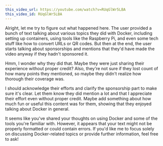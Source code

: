 ```yaml
---
this_video_url: https://youtube.com/watch?v=RUqGlWr5LBA
this_video_id: RUqGlWr5LBA
---
```

<think>
Alright, let me try to figure out what happened here. The user provided a bunch of text talking about various topics they did with Docker, including setting up containers, using tools like the Raspberry Pi, and even some tech stuff like how to convert URLs or QR codes. But then at the end, the user starts talking about sponsorships and mentions that they'd have made the video anyway if they hadn't sponsored it. 

Hmm, I wonder why they did that. Maybe they were just sharing their experience without proper credit? Also, they're not sure if they lost count of how many points they mentioned, so maybe they didn't realize how thorough their coverage was.

I should acknowledge their efforts and clarify the sponsorship part to make sure it's clear. Let them know they did mention a lot and that I appreciate their effort even without proper credit. Maybe add something about how much fun or useful this content was for them, showing that they enjoyed talking about Docker in general.
</think>

It seems like you've shared your thoughts on using Docker and some of the tools you're familiar with. However, it appears that your text might not be properly formatted or could contain errors. If you'd like me to focus solely on discussing Docker-related topics or provide further information, feel free to ask!
